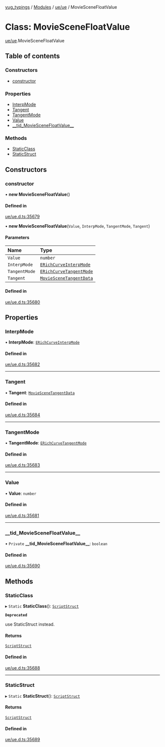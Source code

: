 [yug_typings](../README.md) / [Modules](../modules.md) / [ue/ue](../modules/ue_ue.md) / MovieSceneFloatValue

# Class: MovieSceneFloatValue

[ue/ue](../modules/ue_ue.md).MovieSceneFloatValue

## Table of contents

### Constructors

- [constructor](ue_ue.MovieSceneFloatValue.md#constructor)

### Properties

- [InterpMode](ue_ue.MovieSceneFloatValue.md#interpmode)
- [Tangent](ue_ue.MovieSceneFloatValue.md#tangent)
- [TangentMode](ue_ue.MovieSceneFloatValue.md#tangentmode)
- [Value](ue_ue.MovieSceneFloatValue.md#value)
- [\_\_tid\_MovieSceneFloatValue\_\_](ue_ue.MovieSceneFloatValue.md#__tid_moviescenefloatvalue__)

### Methods

- [StaticClass](ue_ue.MovieSceneFloatValue.md#staticclass)
- [StaticStruct](ue_ue.MovieSceneFloatValue.md#staticstruct)

## Constructors

### constructor

• **new MovieSceneFloatValue**()

#### Defined in

[ue/ue.d.ts:35679](https://github.com/YugMetaverse/yug_typings/blob/b7d9b19/ue/ue.d.ts#L35679)

• **new MovieSceneFloatValue**(`Value`, `InterpMode`, `TangentMode`, `Tangent`)

#### Parameters

| Name | Type |
| :------ | :------ |
| `Value` | `number` |
| `InterpMode` | [`ERichCurveInterpMode`](../enums/ue_ue.ERichCurveInterpMode.md) |
| `TangentMode` | [`ERichCurveTangentMode`](../enums/ue_ue.ERichCurveTangentMode.md) |
| `Tangent` | [`MovieSceneTangentData`](ue_ue.MovieSceneTangentData.md) |

#### Defined in

[ue/ue.d.ts:35680](https://github.com/YugMetaverse/yug_typings/blob/b7d9b19/ue/ue.d.ts#L35680)

## Properties

### InterpMode

• **InterpMode**: [`ERichCurveInterpMode`](../enums/ue_ue.ERichCurveInterpMode.md)

#### Defined in

[ue/ue.d.ts:35682](https://github.com/YugMetaverse/yug_typings/blob/b7d9b19/ue/ue.d.ts#L35682)

___

### Tangent

• **Tangent**: [`MovieSceneTangentData`](ue_ue.MovieSceneTangentData.md)

#### Defined in

[ue/ue.d.ts:35684](https://github.com/YugMetaverse/yug_typings/blob/b7d9b19/ue/ue.d.ts#L35684)

___

### TangentMode

• **TangentMode**: [`ERichCurveTangentMode`](../enums/ue_ue.ERichCurveTangentMode.md)

#### Defined in

[ue/ue.d.ts:35683](https://github.com/YugMetaverse/yug_typings/blob/b7d9b19/ue/ue.d.ts#L35683)

___

### Value

• **Value**: `number`

#### Defined in

[ue/ue.d.ts:35681](https://github.com/YugMetaverse/yug_typings/blob/b7d9b19/ue/ue.d.ts#L35681)

___

### \_\_tid\_MovieSceneFloatValue\_\_

• `Private` **\_\_tid\_MovieSceneFloatValue\_\_**: `boolean`

#### Defined in

[ue/ue.d.ts:35690](https://github.com/YugMetaverse/yug_typings/blob/b7d9b19/ue/ue.d.ts#L35690)

## Methods

### StaticClass

▸ `Static` **StaticClass**(): [`ScriptStruct`](ue_ue.ScriptStruct.md)

**`Deprecated`**

use StaticStruct instead.

#### Returns

[`ScriptStruct`](ue_ue.ScriptStruct.md)

#### Defined in

[ue/ue.d.ts:35688](https://github.com/YugMetaverse/yug_typings/blob/b7d9b19/ue/ue.d.ts#L35688)

___

### StaticStruct

▸ `Static` **StaticStruct**(): [`ScriptStruct`](ue_ue.ScriptStruct.md)

#### Returns

[`ScriptStruct`](ue_ue.ScriptStruct.md)

#### Defined in

[ue/ue.d.ts:35689](https://github.com/YugMetaverse/yug_typings/blob/b7d9b19/ue/ue.d.ts#L35689)
